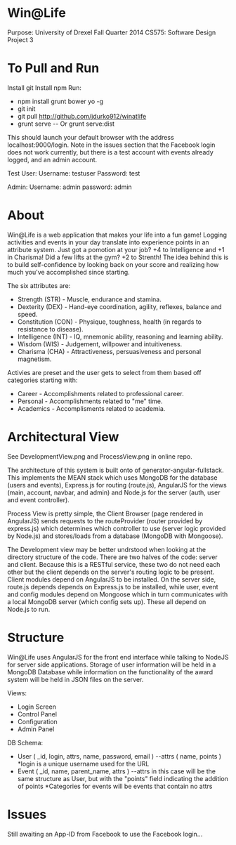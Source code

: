 Win@Life
=========

Purpose:  University of Drexel Fall Quarter 2014 CS575:  Software Design Project 3

To Pull and Run
========
Install git
Install npm
Run:
- npm install grunt bower yo -g
- git init
- git pull http://github.com/jdurko912/winatlife
- grunt serve
-- Or grunt serve:dist

This should launch your default browser with the address localhost:9000/login.  Note in the issues section that the Facebook login does not work currently, but there is a test account with events already logged, and an admin account.

Test User:
Username:  testuser
Password:  test

Admin:
Username:  admin
password:  admin

About
=========
Win@Life is a web application that makes your life into a fun game!  Logging activities and events in your day translate into experience points in an attribute system.  Just got a pomotion at your job?  +4 to Intelligence and +1 in Charisma!  Did a few lifts at the gym?  +2 to Strenth!  The idea behind this is to build self-confidence by looking back on your score and realizing how much you've accomplished since starting.

The six attributes are:
- Strength (STR) - Muscle, endurance and stamina.
- Dexterity (DEX) - Hand-eye coordination, agility, reflexes, balance and speed.
- Constitution (CON) - Physique, toughness, health (in regards to resistance to disease).
- Intelligence (INT) - IQ, mnemonic ability, reasoning and learning ability.
- Wisdom (WIS) - Judgement, willpower and intuitiveness.
- Charisma (CHA) - Attractiveness, persuasiveness and personal magnetism.

Activies are preset and the user gets to select from them based off categories starting with:
- Career - Accomplishments related to professional career.
- Personal - Accomplishments related to "me" time.
- Academics - Accomplisments related to academia.

Architectural View
========

See DevelopmentView.png and ProcessView.png in online repo.

The architecture of this system is built onto of generator-angular-fullstack.  This implements the MEAN stack which uses MongoDB for the database (users and events), Express.js for routing (route.js), AngularJS for the views (main, account, navbar, and admin) and Node.js for the server (auth, user and event controller).  

Process View is pretty simple, the Client Browser (page rendered in AngularJS) sends requests to the routeProvider (router provided by express.js) which determines which controller to use (server logic provided by Node.js) and stores/loads from a database (MongoDB with Mongoose).

The Development view may be better undrstood when looking at the directory structure of the code.  There are two halves of the code:  server and client.  Because this is a RESTful service, these two do not need each other but the client depends on the server's routing logic to be present.
Client modules depend on AngularJS to be installed.
On the server side, route.js depends depends on Express.js to be installed, while user, event and config modules depend on Mongoose which in turn communicates with a local MongoDB server (which config sets up).  These all depend on Node.js to run.

Structure
=========
Win@Life uses AngularJS for the front end interface while talking to NodeJS for server side applications. Storage of user information will be held in a MongoDB Database while information on the functionality of the award system will be held in JSON files on the server. 

Views:
- Login Screen
- Control Panel
- Configuration
- Admin Panel

DB Schema:  
- User ( _id, login, attrs, name, password, email )
--attrs ( name, points )
*login is a unique username used for the URL
- Event ( _id, name, parent_name, attrs )
--attrs in this case will be the same structure as User, but with the "points" field indicating the addition of points
*Categories for events will be events that contain no attrs


Issues
=============

Still awaiting an App-ID from Facebook to use the Facebook login...
